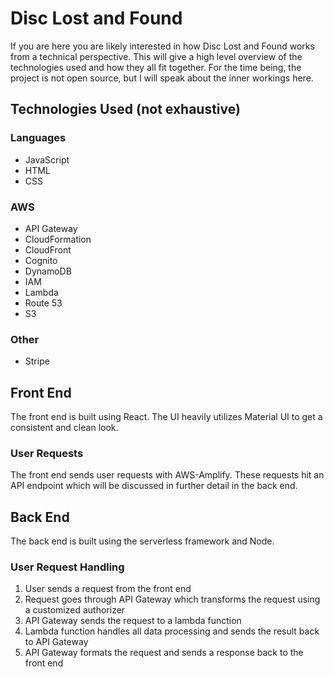 # Disc Lost and Found
If you are here you are likely interested in how Disc Lost and Found works from a technical perspective. This will give a high level overview of the technologies used and how they all fit together. For the time being, the project is not open source, but I will speak about the inner workings here.

## Technologies Used (not exhaustive)
### Languages
* JavaScript
* HTML
* CSS

### AWS
* API Gateway
* CloudFormation
* CloudFront
* Cognito
* DynamoDB
* IAM
* Lambda
* Route 53
* S3

### Other
* Stripe

## Front End
The front end is built using React. The UI heavily utilizes Material UI to get a consistent and clean look.

### User Requests
The front end sends user requests with AWS-Amplify. These requests hit an API endpoint which will be discussed in further detail in the back end. 

## Back End
The back end is built using the serverless framework and Node.

### User Request Handling
1) User sends a request from the front end
2) Request goes through API Gateway which transforms the request using a customized authorizer
3) API Gateway sends the request to a lambda function
4) Lambda function handles all data processing and sends the result back to API Gateway
5) API Gateway formats the request and sends a response back to the front end
